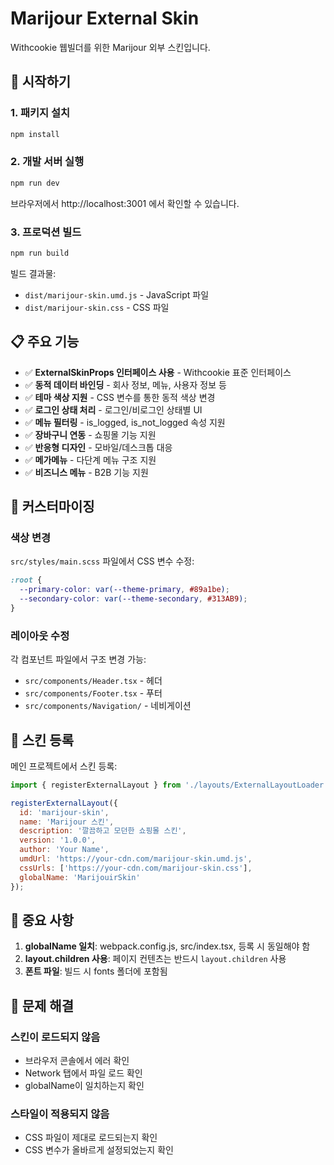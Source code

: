 # Marijour External Skin

Withcookie 웹빌더를 위한 Marijour 외부 스킨입니다.

## 🚀 시작하기

### 1. 패키지 설치
```bash
npm install
```

### 2. 개발 서버 실행
```bash
npm run dev
```
브라우저에서 http://localhost:3001 에서 확인할 수 있습니다.

### 3. 프로덕션 빌드
```bash
npm run build
```

빌드 결과물:
- `dist/marijour-skin.umd.js` - JavaScript 파일
- `dist/marijour-skin.css` - CSS 파일

## 📋 주요 기능

- ✅ **ExternalSkinProps 인터페이스 사용** - Withcookie 표준 인터페이스
- ✅ **동적 데이터 바인딩** - 회사 정보, 메뉴, 사용자 정보 등
- ✅ **테마 색상 지원** - CSS 변수를 통한 동적 색상 변경
- ✅ **로그인 상태 처리** - 로그인/비로그인 상태별 UI
- ✅ **메뉴 필터링** - is_logged, is_not_logged 속성 지원
- ✅ **장바구니 연동** - 쇼핑몰 기능 지원
- ✅ **반응형 디자인** - 모바일/데스크톱 대응
- ✅ **메가메뉴** - 다단계 메뉴 구조 지원
- ✅ **비즈니스 메뉴** - B2B 기능 지원

## 🎨 커스터마이징

### 색상 변경
`src/styles/main.scss` 파일에서 CSS 변수 수정:
```scss
:root {
  --primary-color: var(--theme-primary, #89a1be);
  --secondary-color: var(--theme-secondary, #313AB9);
}
```

### 레이아웃 수정
각 컴포넌트 파일에서 구조 변경 가능:
- `src/components/Header.tsx` - 헤더
- `src/components/Footer.tsx` - 푸터
- `src/components/Navigation/` - 네비게이션

## 🔧 스킨 등록

메인 프로젝트에서 스킨 등록:
```javascript
import { registerExternalLayout } from './layouts/ExternalLayoutLoader';

registerExternalLayout({
  id: 'marijour-skin',
  name: 'Marijour 스킨',
  description: '깔끔하고 모던한 쇼핑몰 스킨',
  version: '1.0.0',
  author: 'Your Name',
  umdUrl: 'https://your-cdn.com/marijour-skin.umd.js',
  cssUrls: ['https://your-cdn.com/marijour-skin.css'],
  globalName: 'MarijouirSkin'
});
```

## 📌 중요 사항

1. **globalName 일치**: webpack.config.js, src/index.tsx, 등록 시 동일해야 함
2. **layout.children 사용**: 페이지 컨텐츠는 반드시 `layout.children` 사용
3. **폰트 파일**: 빌드 시 fonts 폴더에 포함됨

## 🐛 문제 해결

### 스킨이 로드되지 않음
- 브라우저 콘솔에서 에러 확인
- Network 탭에서 파일 로드 확인
- globalName이 일치하는지 확인

### 스타일이 적용되지 않음
- CSS 파일이 제대로 로드되는지 확인
- CSS 변수가 올바르게 설정되었는지 확인